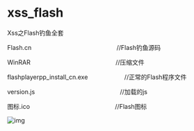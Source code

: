 # xss_flash
Xss之Flash钓鱼全套  
  
  
Flash.cn　　　　　　　　　　　　　　//Flash钓鱼源码  

WinRAR　　　　　　　　　　　　　　//压缩文件  

flashplayerpp_install_cn.exe　　　　　　//正常的Flash程序文件  

version.js　　　　　　　　　　　　　　//加载的js  

图标.ico　　　　　　　　　　　　　　//Flash图标  

![img](https://github.com/hackxc/xss_flash/blob/master/demo.png)

